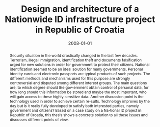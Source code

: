 ---
abstract: Security situation in the world drastically changed in the last few decades.
  Terrorism, illegal immigration, identification theft and documents falsification
  urged for new solutions in order for government to protect their citizens. National
  identification seemed to be an ideal solution for many governments. Personal identity
  cards and electronic passports are typical products of such projects. The different
  methods and mechanisms used for this purpose are strongly controversial and disputed
  among different interest groups. The main questions are, to which degree should
  the gov-ernment obtain control of personal data, for how long should this information
  be stored and maybe the most important, who will gain access to these highly sensitive
  data. Another discussion point is the technology used in order to achieve certain
  re-sults. Technology improves by the day but is it really fully developed to satisfy
  both interested parties, namely government and citizens? Based on a case study on
  a Na-tional ID project in Republic of Croatia, this thesis shows a concrete solution
  to all these issues and discusses different points of view.
authors:
- Tomislav Maricevic
date: '2008-01-01'
featured: false
links:
- name: Publik
  url: https://publik.tuwien.ac.at/showentry.php?ID=172126&lang=2
publication_types:
- '7'
publishDate: '2008-01-01'
title: Design and architecture of a Nationwide ID infrastructure project in Republic
  of Croatia
url_pdf: ''
---